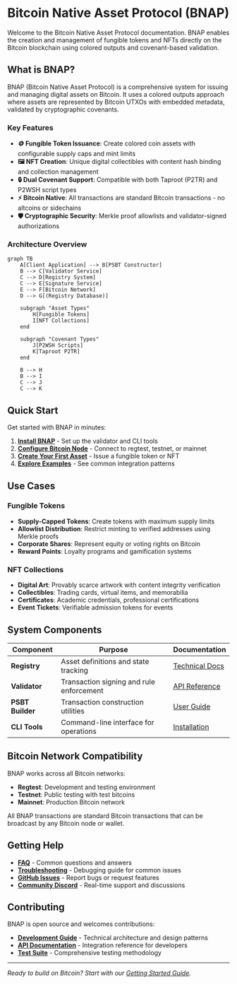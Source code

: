 # Bitcoin Native Asset Protocol (BNAP)

Welcome to the Bitcoin Native Asset Protocol documentation. BNAP enables the creation and management of fungible tokens and NFTs directly on the Bitcoin blockchain using colored outputs and covenant-based validation.

## What is BNAP?

BNAP (Bitcoin Native Asset Protocol) is a comprehensive system for issuing and managing digital assets on Bitcoin. It uses a colored outputs approach where assets are represented by Bitcoin UTXOs with embedded metadata, validated by cryptographic covenants.

### Key Features

- **🪙 Fungible Token Issuance**: Create colored coin assets with configurable supply caps and mint limits
- **🖼️ NFT Creation**: Unique digital collectibles with content hash binding and collection management  
- **🔒 Dual Covenant Support**: Compatible with both Taproot (P2TR) and P2WSH script types
- **⚡ Bitcoin Native**: All transactions are standard Bitcoin transactions - no altcoins or sidechains
- **🛡️ Cryptographic Security**: Merkle proof allowlists and validator-signed authorizations

### Architecture Overview

```mermaid
graph TB
    A[Client Application] --> B[PSBT Constructor]
    B --> C[Validator Service]
    C --> D[Registry System]
    C --> E[Signature Service]
    E --> F[Bitcoin Network]
    D --> G[(Registry Database)]
    
    subgraph "Asset Types"
        H[Fungible Tokens]
        I[NFT Collections]
    end
    
    subgraph "Covenant Types"
        J[P2WSH Scripts]
        K[Taproot P2TR]
    end
    
    B --> H
    B --> I
    C --> J
    C --> K
```

## Quick Start

Get started with BNAP in minutes:

1. **[Install BNAP](deployment/installation.md)** - Set up the validator and CLI tools
2. **[Configure Bitcoin Node](deployment/bitcoin-node.md)** - Connect to regtest, testnet, or mainnet
3. **[Create Your First Asset](guides/getting-started.md)** - Issue a fungible token or NFT
4. **[Explore Examples](api/examples.md)** - See common integration patterns

## Use Cases

### Fungible Tokens
- **Supply-Capped Tokens**: Create tokens with maximum supply limits
- **Allowlist Distribution**: Restrict minting to verified addresses using Merkle proofs
- **Corporate Shares**: Represent equity or voting rights on Bitcoin
- **Reward Points**: Loyalty programs and gamification systems

### NFT Collections
- **Digital Art**: Provably scarce artwork with content integrity verification
- **Collectibles**: Trading cards, virtual items, and memorabilia
- **Certificates**: Academic credentials, professional certifications
- **Event Tickets**: Verifiable admission tokens for events

## System Components

| Component | Purpose | Documentation |
|-----------|---------|---------------|
| **Registry** | Asset definitions and state tracking | [Technical Docs](technical/architecture.md) |
| **Validator** | Transaction signing and rule enforcement | [API Reference](api/python.md) |
| **PSBT Builder** | Transaction construction utilities | [User Guide](guides/cli-reference.md) |
| **CLI Tools** | Command-line interface for operations | [Installation](deployment/installation.md) |

## Bitcoin Network Compatibility

BNAP works across all Bitcoin networks:

- **Regtest**: Development and testing environment
- **Testnet**: Public testing with test bitcoins  
- **Mainnet**: Production Bitcoin network

All BNAP transactions are standard Bitcoin transactions that can be broadcast by any Bitcoin node or wallet.

## Getting Help

- **[FAQ](reference/faq.md)** - Common questions and answers
- **[Troubleshooting](operations/troubleshooting.md)** - Debugging guide for common issues
- **[GitHub Issues](https://github.com/bnap/bnap/issues)** - Report bugs or request features
- **[Community Discord](https://discord.gg/bnap)** - Real-time support and discussions

## Contributing

BNAP is open source and welcomes contributions:

- **[Development Guide](technical/architecture.md)** - Technical architecture and design patterns
- **[API Documentation](api/overview.md)** - Integration reference for developers  
- **[Test Suite](reference/test-vectors.md)** - Comprehensive testing methodology

---

*Ready to build on Bitcoin? Start with our [Getting Started Guide](guides/getting-started.md).*
